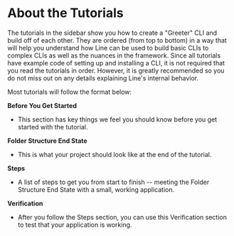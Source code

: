 # About the Tutorials

The tutorials in the sidebar show you how to create a "Greeter" CLI and build
off of each other. They are ordered (from top to bottom) in a way that will help
you understand how Line can be used to build basic CLIs to complex CLIs as well
as the nuances in the framework. Since all tutorials have example code of
setting up and installing a CLI, it is not required that you read the tutorials
in order. However, it is greatly recommended so you do not miss out on any
details explaining Line's internal behavior.

Most tutorials will follow the format below:

**Before You Get Started**

- This section has key things we feel you should know before you get started
  with the tutorial.

**Folder Structure End State**

- This is what your project should look like at the end of the tutorial.

**Steps**

- A list of steps to get you from start to finish -- meeting the Folder
  Structure End State with a small, working application.

**Verification**

- After you follow the Steps section, you can use this Verification section to
  test that your application is working.
